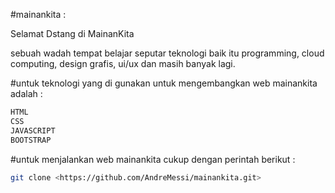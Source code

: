 #mainankita :

Selamat Dstang di MainanKita

sebuah wadah tempat belajar seputar teknologi baik itu programming, cloud computing, design grafis, ui/ux dan masih banyak lagi.

#untuk teknologi yang di gunakan untuk mengembangkan web mainankita adalah :

```bash
HTML
CSS
JAVASCRIPT
BOOTSTRAP
```

#untuk menjalankan web mainankita cukup dengan perintah berikut :


```bash
git clone <https://github.com/AndreMessi/mainankita.git>
```
